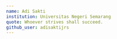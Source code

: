 ```yaml
---
name: Adi Sakti
institution: Universitas Negeri Semarang
quote: Whoever strives shall succeed.
github_user: adisaktijrs
---
```

